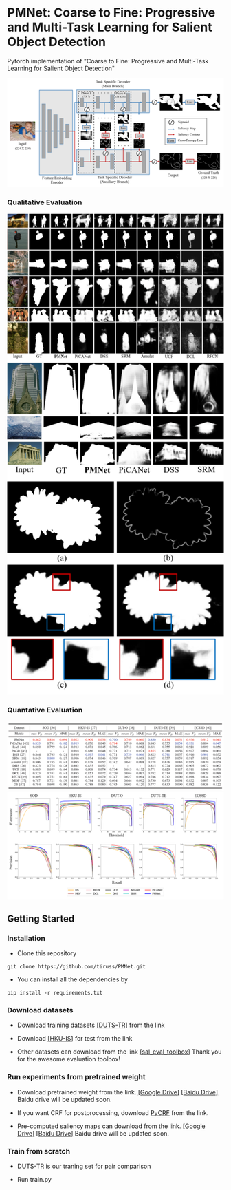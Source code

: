# PMNet: Coarse to Fine: Progressive and Multi-Task Learning for Salient Object Detection

Pytorch implementation of "Coarse to Fine: Progressive and Multi-Task Learning for Salient Object Detection"

<img src="Figure/overall_net.png">

### Qualitative Evaluation

<img src="Figure/qualitative.png">

<img src="Figure/inside.png">

<img src="Figure/multi_ablation.png">

### Quantative Evaluation

<img src="Figure/table.PNG">

<img src="Figure/fm_pr.png">

## Getting Started
### Installation

- Clone this repository
```
git clone https://github.com/tiruss/PMNet.git
```

- You can install all the dependencies by 
```
pip install -r requirements.txt
```

### Download datasets

- Download training datasets [[DUTS-TR]](http://saliencydetection.net/duts/download/DUTS-TR.zip) from the link 

- Download [[HKU-IS]](https://sites.google.com/site/ligb86/hkuis) for test from the link 

- Other datasets can download from the link [[sal_eval_toolbox]](https://github.com/ArcherFMY/sal_eval_toolbox) Thank you for the awesome evaluation toolbox!

### Run experiments from pretrained weight

- Download pretrained weight from the link. [[Google Drive]](https://drive.google.com/open?id=11PQySPgimyZ011FOjmxGBOGcyti1Z0rH) [[Baidu Drive]]() Baidu drive will be updated soon.

- If you want CRF for postprocessing, download [PyCRF](https://pypi.org/project/pydensecrf/) from the link.

- Pre-computed saliency maps can download from the link. [[Google Drive]](https://drive.google.com/open?id=1im9vBnMN5zLXH-NwHzsosltYyKfyRsyz) [[Baidu Drive]]() Baidu drive will be updated soon.

### Train from scratch

- DUTS-TR is our traning set for pair comparison

- Run train.py
